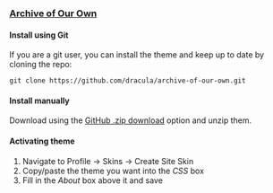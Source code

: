 ### [Archive of Our Own](https://archiveofourown.org/)

#### Install using Git

If you are a git user, you can install the theme and keep up to date by cloning the repo:

    git clone https://github.com/dracula/archive-of-our-own.git

#### Install manually

Download using the [GitHub .zip download](https://github.com/dracula/archive-of-our-own/archive/master.zip) option and unzip them.

#### Activating theme

1. Navigate to Profile -> Skins -> Create Site Skin
2. Copy/paste the theme you want into the _CSS_ box
3. Fill in the _About_ box above it and save